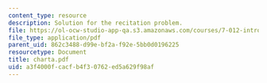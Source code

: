 ```yaml
---
content_type: resource
description: Solution for the recitation problem.
file: https://ol-ocw-studio-app-qa.s3.amazonaws.com/courses/7-012-introduction-to-biology-fall-2004/a3f4000fcacfb4f30762ed5a629f98af_charta.pdf
file_type: application/pdf
parent_uid: 862c3488-d99e-bf2a-f92e-5bb0d0196225
resourcetype: Document
title: charta.pdf
uid: a3f4000f-cacf-b4f3-0762-ed5a629f98af
---
```

